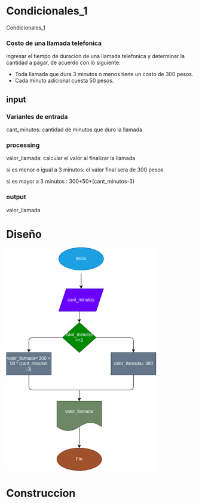 # Condicionales_1
Condicionales_1
### Costo de una llamada telefonica

ingresar el tiempo de duracion de una llamada telefonica y determinar la cantidad a pagar, de acuerdo con lo siguiente:
- Toda llamada que dura 3 minutos o menos tiene un costo de 300 pesos.
- Cada minuto adicional cuesta 50 pesos.

## input

### Varianles de entrada
cant_minutos: cantidad de minutos que duro la llamada
### processing 
valor_llamada: calcular el valor al finalizar la llamada

si es menor o igual a 3 minutos: el valor final sera de 300 pesos

si es mayor a 3 minutos : 300+50*(cant_minutos-3)


### output
valor_llamada
# Diseño

![Diagrama de flujo](Diagrama.png "Diagrama de flujo")
# Construccion

